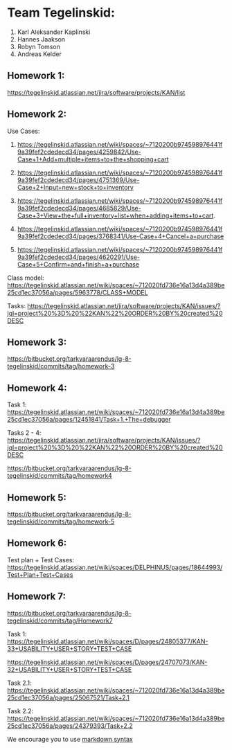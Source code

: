 # Team Tegelinskid:
1. Karl Aleksander Kaplinski	
2. Hannes Jaakson
3. Robyn Tomson
4. Andreas Kelder

## Homework 1:
https://tegelinskid.atlassian.net/jira/software/projects/KAN/list

## Homework 2:
Use Cases:
1. https://tegelinskid.atlassian.net/wiki/spaces/~7120200b974598976441f9a39fef2cdedecd34/pages/4259842/Use-Case+1+Add+multiple+items+to+the+shopping+cart

2. https://tegelinskid.atlassian.net/wiki/spaces/~7120200b974598976441f9a39fef2cdedecd34/pages/4751369/Use-Case+2+Input+new+stock+to+inventory

3. https://tegelinskid.atlassian.net/wiki/spaces/~7120200b974598976441f9a39fef2cdedecd34/pages/4685829/Use-Case+3+View+the+full+inventory+list+when+adding+items+to+cart.

4. https://tegelinskid.atlassian.net/wiki/spaces/~7120200b974598976441f9a39fef2cdedecd34/pages/3768341/Use-Case+4+Cancel+a+purchase

5. https://tegelinskid.atlassian.net/wiki/spaces/~7120200b974598976441f9a39fef2cdedecd34/pages/4620291/Use-Case+5+Confirm+and+finish+a+purchase

Class model:
https://tegelinskid.atlassian.net/wiki/spaces/~712020fd736e16a13d4a389be25cd1ec37056a/pages/5963778/CLASS+MODEL

Tasks:
https://tegelinskid.atlassian.net/jira/software/projects/KAN/issues/?jql=project%20%3D%20%22KAN%22%20ORDER%20BY%20created%20DESC

## Homework 3:
https://bitbucket.org/tarkvaraarendus/lg-8-tegelinskid/commits/tag/homework-3

## Homework 4:
Task 1: https://tegelinskid.atlassian.net/wiki/spaces/~712020fd736e16a13d4a389be25cd1ec37056a/pages/12451841/Task+1.+The+debugger

Tasks 2 - 4: https://tegelinskid.atlassian.net/jira/software/projects/KAN/issues/?jql=project%20%3D%20%22KAN%22%20ORDER%20BY%20created%20DESC

https://bitbucket.org/tarkvaraarendus/lg-8-tegelinskid/commits/tag/homework4

## Homework 5:
https://bitbucket.org/tarkvaraarendus/lg-8-tegelinskid/commits/tag/homework-5

## Homework 6:
Test plan + Test Cases: https://tegelinskid.atlassian.net/wiki/spaces/DELPHINUS/pages/18644993/Test+Plan+Test+Cases

## Homework 7:

https://bitbucket.org/tarkvaraarendus/lg-8-tegelinskid/commits/tag/Homework7

Task 1: https://tegelinskid.atlassian.net/wiki/spaces/D/pages/24805377/KAN-33+USABILITY+USER+STORY+TEST+CASE

https://tegelinskid.atlassian.net/wiki/spaces/D/pages/24707073/KAN-32+USABILITY+USER+STORY+TEST+CASE

Task 2.1: https://tegelinskid.atlassian.net/wiki/spaces/~712020fd736e16a13d4a389be25cd1ec37056a/pages/25067521/Task+2.1

Task 2.2: https://tegelinskid.atlassian.net/wiki/spaces/~712020fd736e16a13d4a389be25cd1ec37056a/pages/24379393/Task+2.2

We encourage you to use [markdown syntax](https://confluence.atlassian.com/bitbucketserver/markdown-syntax-guide-776639995.html)
